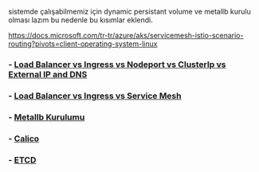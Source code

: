 sistemde çalışabilmemiz için dynamic persistant volume ve metallb kurulu olması lazım bu nedenle bu kısımlar eklendi.


https://docs.microsoft.com/tr-tr/azure/aks/servicemesh-istio-scenario-routing?pivots=client-operating-system-linux


### - [Load Balancer vs Ingress vs Nodeport vs ClusterIp vs External IP and DNS](lb_ingress_clusterip_nodeport.md)
### - [Load Balancer vs Ingress vs Service Mesh](loadbalance_vs_ingress_vs_ServiceMesh.md)
### - [Metallb Kurulumu](mettallb.md)
### - [Calico](calico.md)
### - [ETCD](../etcd/readme.md)









